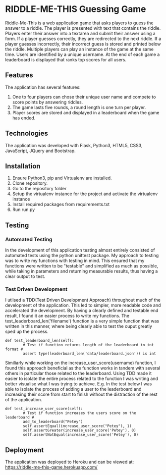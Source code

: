 # RIDDLE-ME-THIS Guessing Game 

Riddle-Me-This is a web application game that asks players to guess the answer to a riddle. The player is presented with text that contains the riddle. Players enter their answer into a textarea and submit their answer using a form. If a player guesses correctly, they are redirected to the next riddle. If a player guesses incorrectly, their incorrect guess is stored and printed below the riddle. Multiple players can play an instance of the game at the same time. Users are identified by a unique username. At the end of each game a leaderboard is displayed that ranks top scores for all users.

## Features

The application has several features:

1. One to four players can chose their unique user name and compete to score points by answering riddles.
2. The game lasts five rounds, a round length is one turn per player.
3. Player scores are stored and displayed in a leaderboard when the game has ended.

## Technologies

The application was developed with Flask, Python3, HTML5, CSS3, JavaScript, JQuery and Bootstrap.

## Installation

1. Ensure Python3, pip and Virtualenv are installed.
2. Clone repository.
4. Go to the repository folder
5. Setup the virtualenv instance for the project and activate the virtualenv instance 
7. Install required packages from requirements.txt 
8. Run run.py 

## Testing

### Automated Testing

In the development of this application testing almost entirely consisted of automated tests using the python unittest package. My approach to testing was to write my functions with testing in mind. This ensured that my functions were written to be "testable" and simplified as much as possible, while taking in parameters and returning measurable results, thus having a clear output to test.

### Test Driven Development

I utlised a TDD(Test Driven Development Approach) throughout much of the development of the application. This led to simpler, more readable code and accelerated the development. By having a clearly defined and testable end result, I found it an easier process to write my functions. The test_leaderboard_len('filename') function is a very simple function that was written in this manner, where being clearly able to test the ouput greatly sped up the process.

```
def test_leaderboard_len(self):
        # Test if function returns length of the leaderboard in int format #
        assert type(leaderboard_len('data/leaderboard.json')) is int
 ```

Similiarly while working on the increase_user_score(username) function, I found this approach beneficial as the function works in tandem with several others in particular those related to the leaderboard. Using TDD made it easier to isolate the entire process related to the function I was writing and better visualise what I was trying to achieve. E.g. In the test below I was able to isolate the process of adding a user to the leaderboard and increasing their score from start to finish without the distraction of the rest of the application.

```
def test_increase_user_score(self):
        # Test if function increases the users score on the leaderboard #
        add_to_leaderboard("Petey")
        self.assertEqual(increase_user_score("Petey"), 1)
        self.assertGreater(increase_user_score('Petey'), 0)
        self.assertNotEqual(increase_user_score('Petey'), 0)
```

## Deployment

The application was deployed to Heroku and can be viewed at: <https://riddle-me-this-game.herokuapp.com/>
